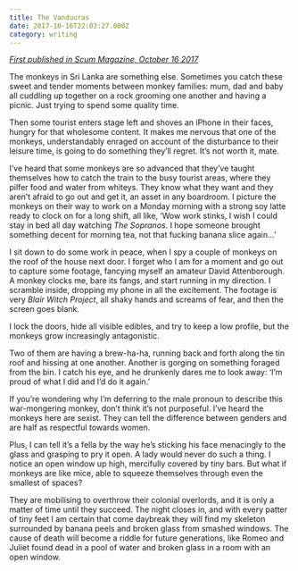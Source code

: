 ```yaml
---
title: The Vanduuras
date: 2017-10-16T22:03:27.000Z
category: writing
---
```

_[First published in Scum Magazine, October 16 2017](https://www.scum-mag.com/the-vanduuras/)_

The monkeys in Sri Lanka are something else. Sometimes you catch these sweet and tender moments between monkey families: mum, dad and baby all cuddling up together on a rock grooming one another and having a picnic. Just trying to spend some quality time.

Then some tourist enters stage left and shoves an iPhone in their faces, hungry for that wholesome content. It makes me nervous that one of the monkeys, understandably enraged on account of the disturbance to their leisure time, is going to do something they’ll regret. It’s not worth it, mate.

I’ve heard that some monkeys are so advanced that they’ve taught themselves how to catch the train to the busy tourist areas, where they pilfer food and water from whiteys. They know what they want and they aren’t afraid to go out and get it, an asset in any boardroom. I picture the monkeys on their way to work on a Monday morning with a strong soy latte ready to clock on for a long shift, all like, ‘Wow work stinks, I wish I could stay in bed all day watching _The Sopranos_. I hope someone brought something decent for morning tea, not that fucking banana slice again…’

I sit down to do some work in peace, when I spy a couple of monkeys on the roof of the house next door. I forget who I am for a moment and go out to capture some footage, fancying myself an amateur David Attenborough. A monkey clocks me, bare its fangs, and start running in my direction. I scramble inside, dropping my phone in all the excitement. The footage is very _Blair Witch Project_, all shaky hands and screams of fear, and then the screen goes blank.

I lock the doors, hide all visible edibles, and try to keep a low profile, but the monkeys grow increasingly antagonistic.

Two of them are having a brew-ha-ha, running back and forth along the tin roof and hissing at one another. Another is gorging on something foraged from the bin. I catch his eye, and he drunkenly dares me to look away: ‘I’m proud of what I did and I’d do it again.’

If you’re wondering why I’m deferring to the male pronoun to describe this war-mongering monkey, don’t think it’s not purposeful. I’ve heard the monkeys here are sexist. They can tell the difference between genders and are half as respectful towards women.

Plus, I can tell it’s a fella by the way he’s sticking his face menacingly to the glass and grasping to pry it open. A lady would never do such a thing. I notice an open window up high, mercifully covered by tiny bars. But what if monkeys are like mice, able to squeeze themselves through even the smallest of spaces?

They are mobilising to overthrow their colonial overlords, and it is only a matter of time until they succeed. The night closes in, and with every patter of tiny feet I am certain that come daybreak they will find my skeleton surrounded by banana peels and broken glass from smashed windows. The cause of death will become a riddle for future generations, like Romeo and Juliet found dead in a pool of water and broken glass in a room with an open window.

